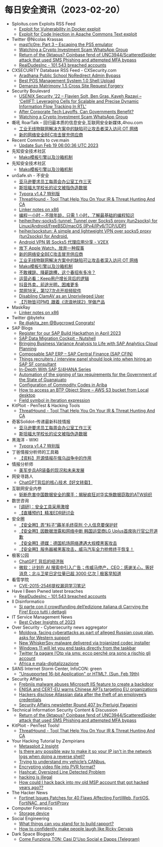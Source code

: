 # 每日安全资讯（2023-02-20）

- Sploitus.com Exploits RSS Feed
  - [Exploit for Vulnerability in Docker exploit](https://sploitus.com/exploit?id=927799E0-C90A-5812-B87D-5F605599829B&utm_source=rss&utm_medium=rss)
  - [Exploit for Code Injection in Apache Commons Text exploit](https://sploitus.com/exploit?id=12870977-FE3C-5883-A821-D1A91690E366&utm_source=rss&utm_medium=rss)
- Twitter @Nicolas Krassas
  - [mast1c0re: Part 3 – Escaping the PS5 emulator](https://twitter.com/Dinosn/status/1627197015573639169)
  - [Watching a Crypto Investment Scam WhatsApp Group](https://twitter.com/Dinosn/status/1627196068646555651)
  - [Return of the 0ktapus? Coinbase fend of UNC3944/ScatteredSpider attack that used SMS Phishing and attempted MFA bypass](https://twitter.com/Dinosn/status/1627195949939363846)
  - [RealDudesInc - 101,543 breached accounts](https://twitter.com/Dinosn/status/1627195914614964225)
- CXSECURITY Database RSS Feed - CXSecurity.com
  - [Aradhana Public School NoRedirect Admin Bypass](https://cxsecurity.com/issue/WLB-2023020034)
  - [Best POS Management System 1.0 Shell Upload](https://cxsecurity.com/issue/WLB-2023020033)
  - [Demanzo Matrimony 1.5 Cross Site Request Forgery](https://cxsecurity.com/issue/WLB-2023020032)
- Security Boulevard
  - [USENIX Security ’22 – Flavien Solt, Ben Gras, Kaveh Razavi – ‘CellIFT: Leveraging Cells for Scalable and Precise Dynamic Information Flow Tracking In RTL’](https://securityboulevard.com/2023/02/usenix-security-22-flavien-solt-ben-gras-kaveh-razavi-cellift-leveraging-cells-for-scalable-and-precise-dynamic-information-flow-tracking-in-rtl/)
  - [After Corporate Tech Layoffs, Can Governments Benefit?](https://securityboulevard.com/2023/02/after-corporate-tech-layoffs-can-governments-benefit/)
  - [Watching a Crypto Investment Scam WhatsApp Group](https://securityboulevard.com/2023/02/watching-a-crypto-investment-scam-whatsapp-group/)
- 嘶吼 RoarTalk – 回归最本质的信息安全,互联网安全新媒体,4hou.com
  - [工业无线物联网解决方案中的缺陷可让攻击者深入访问 OT 网络](https://www.4hou.com/posts/ykqP)
  - [新的网络安全BEC攻击冒充供应商](https://www.4hou.com/posts/QLP0)
- Recent Commits to cve:main
  - [Update Sun Feb 19 06:00:36 UTC 2023](https://github.com/trickest/cve/commit/1818bc6152e94cd0685907e3f146ab3fa31846d7)
- 先知安全技术社区
  - [Mako模板引擎以及沙箱机制](https://xz.aliyun.com/t/12187)
- 先知安全技术社区
  - [Mako模板引擎以及沙箱机制](https://xz.aliyun.com/t/12187)
- unSafe.sh - 不安全
  - [亚马逊要求员工每周会办公室工作三天](https://buaq.net/go-150080.html)
  - [斯坦福大学校长的论文被指伪造数据](https://buaq.net/go-150081.html)
  - [Typora v1.4.7 特别版](https://buaq.net/go-150065.html)
  - [ThreatHound - Tool That Help You On Your IR & Threat Hunting And CA](https://buaq.net/go-150059.html)
  - [Linker notes on x86](https://buaq.net/go-150082.html)
  - [编程一小时 – 不限年龄，只需 1 小时，了解最基础的编程知识](https://buaq.net/go-150049.html)
  - [heiher/hev-socks5-tunnel: Tunnel over Socks5 proxy (tun2socks) for Linux/Android/FreeBSD/macOS (IPv4/IPv6/TCP/UDP)](https://buaq.net/go-150048.html)
  - [heiher/sockstun: A simple and lightweight VPN over socks5 proxy (tun2socks) for Android.](https://buaq.net/go-150047.html)
  - [Android VPN 转 Socks5 代理应用分享 - V2EX](https://buaq.net/go-150046.html)
  - [放下 Apple Watch，放弃一种叙事](https://buaq.net/go-150050.html)
  - [新的网络安全BEC攻击冒充供应商](https://buaq.net/go-150042.html)
  - [工业无线物联网解决方案中的缺陷可让攻击者深入访问 OT 网络](https://buaq.net/go-150041.html)
  - [Mako模板引擎以及沙箱机制](https://buaq.net/go-150034.html)
  - [不敢裸辞、降薪跳槽，这个春招有多冷？](https://buaq.net/go-150106.html)
  - [运营必看：Keep用户增长背后的逻辑](https://buaq.net/go-150105.html)
  - [抖音外卖，前途光明，困难更多](https://buaq.net/go-150107.html)
  - [禁网18天，第127次点开视频软件](https://buaq.net/go-150110.html)
  - [Disabling ClamAV as an Unprivileged User](https://buaq.net/go-150108.html)
  - [【万物皆可PM】跟着《流浪地球2》学做产品](https://buaq.net/go-150109.html)
- MaskRay
  - [Linker notes on x86](https://maskray.me/blog/2023-02-19-linker-notes-on-x86)
- Twitter @bytehx
  - [Re @akita_zen @Bugcrowd Congrats!](https://twitter.com/bytehx343/status/1627351910264233984)
- SAP Blogs
  - [Register for our SAP Build Hackathon in April 2023](https://blogs.sap.com/2023/02/19/register-for-our-sap-build-hackathon-in-april-2023/)
  - [SAP Data Migration Cockpit – Nutshell](https://blogs.sap.com/2023/02/19/sap-data-migration-cockpit-nutshell/)
  - [Bringing Business Variance Analysis to Life with SAP Analytics Cloud Planning](https://blogs.sap.com/2023/02/19/bringing-business-variance-analysis-to-life-with-sap-analytics-cloud-planning/)
  - [Composable SAP ERP – SAP Central Finance (SAP CFIN)](https://blogs.sap.com/2023/02/19/composable-sap-erp-sap-central-finance-sap-cfin/)
  - [Things recruiters / interview panel should look into when hiring an SAP SF consultant](https://blogs.sap.com/2023/02/19/things-recruiters-interview-panel-should-look-into-when-hiring-an-sap-sf-consultant/)
  - [In-Depth With SAP S/4HANA Series](https://blogs.sap.com/2023/02/19/in-depth-with-sap-s-4hana-series/)
  - [Automation of the signing of tax requirements for the Government of the State of Guanajuato](https://blogs.sap.com/2023/02/19/automation-of-the-signing-of-tax-requirements-for-the-government-of-the-state-of-guanajuato/)
  - [Configuration of Commodity Codes in Ariba](https://blogs.sap.com/2023/02/19/configuration-of-commodity-codes-in-ariba/)
  - [How to access an BTP Object Store – AWS S3 bucket from Local desktop](https://blogs.sap.com/2023/02/19/how-to-access-an-btp-object-store-aws-s3-bucket-from-local-desktop/)
  - [Field symbol in iteration expression](https://blogs.sap.com/2023/02/19/field-symbol-in-iteration-expression/)
- KitPloit - PenTest & Hacking Tools
  - [ThreatHound - Tool That Help You On Your IR & Threat Hunting And CA](http://www.kitploit.com/2023/02/threathound-tool-that-help-you-on-your.html)
- 奇客Solidot–传递最新科技情报
  - [亚马逊要求员工每周会办公室工作三天](https://www.solidot.org/story?sid=74175)
  - [斯坦福大学校长的论文被指伪造数据](https://www.solidot.org/story?sid=74174)
- 黑海洋 - WIKI
  - [Typora v1.4.7 特别版](https://blog.upx8.com/3225)
- 丁爸情报分析师的工具箱
  - [【资料】开源情报在俄乌战争中的作用](https://mp.weixin.qq.com/s?__biz=MzI2MTE0NTE3Mw==&mid=2651134985&idx=1&sn=e478921a2420d832e1cc0f0106b356e1&chksm=f1af6b33c6d8e225d043ea9e34317f6a02613992c75810375bffd7e5de0cd99272d6d18b35f4&scene=58&subscene=0#rd)
- 情报分析师
  - [美军步兵AR装备的现况和未来发展](https://mp.weixin.qq.com/s?__biz=MzA3Mjc1MTkwOA==&mid=2650525793&idx=1&sn=5fb367fa93da6064189ec1a078b82be1&chksm=8716fe2ab061773ccb2977e8b415b7d21a9d242f4d1fccc52a91c1c0105e4b225e9548886a73&scene=58&subscene=0#rd)
- 网安寻路人
  - [ChatGPT背后的核心技术【好文转载】](https://mp.weixin.qq.com/s?__biz=MzIxODM0NDU4MQ==&mid=2247499104&idx=1&sn=c65ee739966ef5eaa307aa3d4fcad333&chksm=97e9408aa09ec99c49648d0e8cff4c10c4464ae52624c42d8a0631ffa4dd23ae33aeb2b2d626&scene=58&subscene=0#rd)
- 互联网安全内参
  - [斩断危害中国数据安全的魔手：揭秘疯狂对华实施数据窃取的ATW组织](https://mp.weixin.qq.com/s?__biz=MzI4NDY2MDMwMw==&mid=2247507836&idx=1&sn=9c7906123b93b06805b542fdddcb6c18&chksm=ebfa985cdc8d114a4a8d98e1c3a31658023e629422374312b97937cb93a5fd7132369fc6a5a5&scene=58&subscene=0#rd)
- 数世咨询
  - [[调研]：安全工具采用激增](https://mp.weixin.qq.com/s?__biz=MzkxNzA3MTgyNg==&mid=2247497222&idx=1&sn=1f9b9ff2ff58ed781419a7bee26e594c&chksm=c14484bbf6330dadff7c9c9c7db2eca36fc87255e0bc361ac7d09c41d7d6b7b4df54bdf5279c&scene=58&subscene=0#rd)
  - [【直播预约】精准EDR研讨会](https://mp.weixin.qq.com/s?__biz=MzkxNzA3MTgyNg==&mid=2247497222&idx=2&sn=80f83cfb186cb83139d27ad0462d2a18&chksm=c14484bbf6330dad9b75720675f4893cef630d4b70abfd855e3ba22351dc6cede80cc9cea2e0&scene=58&subscene=0#rd)
- 安全圈
  - [【安全圈】弄“料子”薅羊毛终获刑 个人信息要保护好](https://mp.weixin.qq.com/s?__biz=MzIzMzE4NDU1OQ==&mid=2652030766&idx=1&sn=1d10cf7d73ee963ff5380c0ad0ce5244&chksm=f36feb6ec4186278efddd98817b08bddd4755b0deb9a59319f81f9cd588c02bedd3e51705e99&scene=58&subscene=0#rd)
  - [【安全圈】因数据泄露和网络中断 韩国运营商LG Uplus首席执行官公开道歉](https://mp.weixin.qq.com/s?__biz=MzIzMzE4NDU1OQ==&mid=2652030766&idx=2&sn=4b39e19d49861b8278ace9c424ad2b56&chksm=f36feb6ec4186278642e8b9820777094f65bb229bf1d677c65d65c8fbf5529fb03785bcc0f16&scene=58&subscene=0#rd)
  - [【安全圈】德媒：德国机场网络遭遇大规模黑客攻击](https://mp.weixin.qq.com/s?__biz=MzIzMzE4NDU1OQ==&mid=2652030766&idx=3&sn=9e9de863cd6fed0dfba29fd644f26ea6&chksm=f36feb6ec41862787148cf8a3a362f1c96eadfe9541ced2f2e3bc28924e27a63a0b68a278b8a&scene=58&subscene=0#rd)
  - [【安全圈】服务器被黑客攻击，威马汽车全力抢修终于恢复！](https://mp.weixin.qq.com/s?__biz=MzIzMzE4NDU1OQ==&mid=2652030766&idx=4&sn=f5c794e1565477536cad1ff5b96db0c2&chksm=f36feb6ec4186278085d73f1e039e158fc8c36037c38e0385cf2f1a26fcd6b69389bb4f25971&scene=58&subscene=0#rd)
- 极客公园
  - [ChatGPT 背后的经济账](https://mp.weixin.qq.com/s?__biz=MTMwNDMwODQ0MQ==&mid=2652983226&idx=1&sn=034e3e8ecd53394c0eb980c9c0a31a48&chksm=7e54320c4923bb1a3d7a0c90883e415aada2289889c837ccd73cf34124f8830c7e7ee6b13f61&scene=58&subscene=0#rd)
  - [微软：计划在 AI 搜索中引入广告；传威马停产，CEO：感谢关心，等好消息；北斗卫星日定位量已超 3000 亿次 | 极客早知道](https://mp.weixin.qq.com/s?__biz=MTMwNDMwODQ0MQ==&mid=2652983086&idx=1&sn=fdbe1f04c32c28cb93e3aff66b72ee7e&chksm=7e5432984923bb8ee986a838f44f16877cf204577efa0fdfd1fa84c6e65a221fe7eb2956a47c&scene=58&subscene=0#rd)
- 看雪学院
  - [CVE-2015-2546提权漏洞学习笔记](https://mp.weixin.qq.com/s?__biz=MjM5NTc2MDYxMw==&mid=2458494923&idx=1&sn=1d157ebbe377348cad89a8367a9d4da4&chksm=b18e974186f91e5776bbaf02530f84af44781a7e26187dd4f8907cec6cab7ec2df8f5ee2f4ee&scene=58&subscene=0#rd)
- Have I Been Pwned latest breaches
  - [RealDudesInc - 101,543 breached accounts](https://haveibeenpwned.com/PwnedWebsites#RealDudesInc)
- Il Disinformatico
  - [Si parte con il crowdfunding dell’edizione italiana di Carrying the Fire! Ecco tutti i dettagli](http://attivissimo.blogspot.com/2023/02/si-parte-con-il-crowdfunding.html)
- IT Service Management News
  - [Best Cyber Insights of 2023](http://blog.cesaregallotti.it/2023/02/best-cyber-insights-of-2023.html)
- Over Security - Cybersecurity news aggregator
  - [Moldova, facing cyberattacks as part of alleged Russian coup plan, asks for Western support](https://therecord.media/moldova-facing-cyberattacks-as-part-of-alleged-russian-coup-plan-asks-for-western-support/)
  - [New WhiskerSpy malware delivered via trojanized codec installer](https://www.bleepingcomputer.com/news/security/new-whiskerspy-malware-delivered-via-trojanized-codec-installer/)
  - [Windows 11 will let you end tasks directly from the taskbar](https://www.bleepingcomputer.com/news/microsoft/windows-11-will-let-you-end-tasks-directly-from-the-taskbar/)
  - [Twitter fa pagare l’Otp via sms: ecco perché ora sono a rischio gli account](https://www.cybersecurity360.it/cultura-cyber/twitter-fa-pagare-lotp-via-sms-ecco-perche-ora-sono-a-rischio-gli-account/)
  - [Africa e mala-digitalizzazione](https://hackerjournal.it/11370/africa-e-mala-digitalizzazione/)
- SANS Internet Storm Center, InfoCON: green
  - ["Unsupported 16-bit Application" or HTML&#x3f;, (Sun, Feb 19th)](https://isc.sans.edu/diary/rss/29562)
- Security Affairs
  - [Frebniis malware abuses Microsoft IIS feature to create a backdoor](https://securityaffairs.com/142466/malware/frebniis-malware-iis.html)
  - [ENISA and CERT-EU warns Chinese APTs targeting EU organizations](https://securityaffairs.com/142452/apt/chinese-apts-targets-eu.html)
  - [Hackers disclose Atlassian data after the theft of an employee’s credentials](https://securityaffairs.com/142424/data-breach/atlassian-data-leak.html)
  - [Security Affairs newsletter Round 407 by Pierluigi Paganini](https://securityaffairs.com/142430/breaking-news/security-affairs-newsletter-round-407-by-pierluigi-paganini.html)
- Technical Information Security Content & Discussion
  - [Return of the 0ktapus? Coinbase fend of UNC3944/ScatteredSpider attack that used SMS Phishing and attempted MFA bypass](https://www.reddit.com/r/netsec/comments/11616j4/return_of_the_0ktapus_coinbase_fend_of/)
- KitPloit - PenTest Tools!
  - [ThreatHound - Tool That Help You On Your IR & Threat Hunting And CA](http://www.kitploit.com/2023/02/threathound-tool-that-help-you-on-your.html)
- Your Hacking Tutorial by Zempirians
  - [Metasploit 2 Insight](https://www.reddit.com/r/HowToHack/comments/116f552/metasploit_2_insight/)
  - [Is there any possible way to make it so your IP isn't in the network logs when doing a reverse shell?](https://www.reddit.com/r/HowToHack/comments/116kiz7/is_there_any_possible_way_to_make_it_so_your_ip/)
  - [Trying to understand my vehicle’s CANbus.](https://www.reddit.com/r/HowToHack/comments/116pl11/trying_to_understand_my_vehicles_canbus/)
  - [Encrypting video file into PVR format?](https://www.reddit.com/r/HowToHack/comments/116ohai/encrypting_video_file_into_pvr_format/)
  - [Hashcat: Oversized Line Detected Problem](https://www.reddit.com/r/HowToHack/comments/116l2fy/hashcat_oversized_line_detected_problem/)
  - [hacking is illegal](https://www.reddit.com/r/HowToHack/comments/116l1en/hacking_is_illegal/)
  - [How could I hack back into my old MSP account that got hacked years ago??](https://www.reddit.com/r/HowToHack/comments/11631b5/how_could_i_hack_back_into_my_old_msp_account/)
- The Hacker News
  - [Fortinet Issues Patches for 40 Flaws Affecting FortiWeb, FortiOS, FortiNAC, and FortiProxy](https://thehackernews.com/2023/02/fortinet-issues-patches-for-40-flaws.html)
- Computer Forensics
  - [Storage device](https://www.reddit.com/r/computerforensics/comments/116cmrt/storage_device/)
- Social Engineering
  - [What things can you stand for to build rapport?](https://www.reddit.com/r/SocialEngineering/comments/116rgl1/what_things_can_you_stand_for_to_build_rapport/)
  - [How to confidently make people laugh like Ricky Gervais](https://www.reddit.com/r/SocialEngineering/comments/116manm/how_to_confidently_make_people_laugh_like_ricky/)
- Dark Space Blogspot
  - [Come Funziona TON: Casi D'Uso Social e Dapps (Telegram)](http://darkwhite666.blogspot.com/2023/02/come-funziona-ton-casi-duso-social-e.html)

